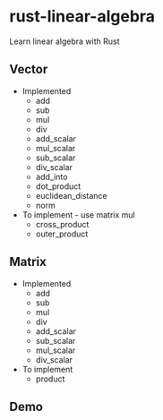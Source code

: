 # rust-linear-algebra

Learn linear algebra with Rust

## Vector
* Implemented
  * add
  * sub
  * mul
  * div
  * add_scalar
  * mul_scalar
  * sub_scalar
  * div_scalar
  * add_into
  * dot_product
  * euclidean_distance
  * norm
* To implement - use matrix mul
  * cross_product
  * outer_product

## Matrix
* Implemented
  * add
  * sub
  * mul
  * div
  * add_scalar
  * sub_scalar
  * mul_scalar
  * div_scalar
* To implement
  * product
## Demo
